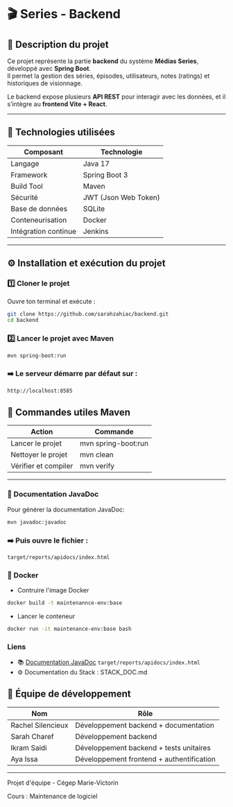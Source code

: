 # 🎬 Series - Backend

## 🚀 Description du projet
Ce projet représente la partie **backend** du système **Médias Series**, développé avec **Spring Boot**.  
Il permet la gestion des séries, épisodes, utilisateurs, notes (ratings) et historiques de visionnage.

Le backend expose plusieurs **API REST** pour interagir avec les données, et il s’intègre au **frontend Vite + React**.

---

## 🧩 Technologies utilisées
| Composant | Technologie          |
|------------|----------------------|
| Langage | Java 17              |
| Framework | Spring Boot 3        |
| Build Tool | Maven                |
| Sécurité | JWT (Json Web Token) |
| Base de données | SQLite               |
| Conteneurisation | Docker               |
| Intégration continue | Jenkins              |

---

## ⚙️ Installation et exécution du projet

### 1️⃣ Cloner le projet
Ouvre ton terminal et exécute :
```bash
git clone https://github.com/sarahzahiac/backend.git
cd backend
```

### 2️⃣ Lancer le projet avec Maven
```bash
mvn spring-boot:run
```

### ➡️ Le serveur démarre par défaut sur :
``` bash
http://localhost:8585
```

## 🧾 Commandes utiles Maven
| Action               | Commande            |
|----------------------|---------------------|
| Lancer le projet     | mvn spring-boot:run |
| Nettoyer le projet   | mvn clean           |
| Vérifier et compiler | mvn verify          |


---

### 📘 Documentation JavaDoc
Pour générer la documentation JavaDoc:
```bash
mvn javadoc:javadoc
```

### ➡️ Puis ouvre le fichier :
```bash
target/reports/apidocs/index.html
```
### 🐳 Docker
- Contruire l'image Docker
```bash
docker build -t maintenannce-env:base
```
- Lancer le conteneur
```bash
docker run -it maintenance-env:base bash
```

### Liens
- 📚 [Documentation JavaDoc](target/reports/apidocs/index.html)
`target/reports/apidocs/index.html`
- ⚙️ Documentation du Stack : STACK_DOC.md

## 👥 Équipe de développement
| Nom               | Rôle                                      |
|-------------------|-------------------------------------------|
| Rachel Silencieux | Développement backend + documentation     |
| Sarah Charef      | Développement backend                     |
| Ikram Saidi       | Développement backend + tests unitaires                    |
| Aya Issa          | Développement frontend + authentification |

---

Projet d'équipe - Cégep Marie-Victorin

Cours : Maintenance de logiciel
